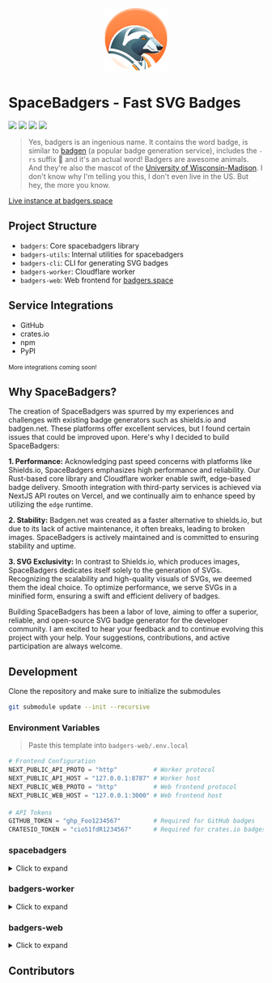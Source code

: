<p align="center">
    <img alt="badgers.space Logo" src="./badgers-web/src/app/logo.png" width="128" height="128" />
</p>

# SpaceBadgers - Fast SVG Badges

[![](https://badgers.space/badge/live%20instance/badgers.space)](https://badgers.space)
[![](https://badgers.space/github/license/splittydev/spacebadgers)](./LICENSE)
[![](https://badgers.space/badge/crates.io/spacebadgers)](https://crates.io/crates/spacebadgers)
[![](https://badgers.space/github/checks/splittydev/spacebadgers)](https://github.com/splittydev/spacebadgers/actions)

> Yes, badgers is an ingenious name. It contains the word badge, is similar to [badgen](https://badgen.net) (a popular badge generation service), includes the `-rs` suffix 🦀 and it's an actual word! Badgers are awesome animals. And they're also the mascot of the [University of Wisconsin-Madison](https://en.wikipedia.org/wiki/Wisconsin_Badgers). I don't know why I'm telling you this, I don't even live in the US. But hey, the more you know.

[Live instance at badgers.space](https://badgers.space)

## Project Structure

- `badgers`: Core spacebadgers library
- `badgers-utils`: Internal utilities for spacebadgers
- `badgers-cli`: CLI for generating SVG badges
- `badgers-worker`: Cloudflare worker
- `badgers-web`: Web frontend for [badgers.space](https://badgers.space)

## Service Integrations

- GitHub
- crates.io
- npm
- PyPI

<small>More integrations coming soon!</small>

## Why SpaceBadgers?

The creation of SpaceBadgers was spurred by my experiences and challenges with existing badge generators such as shields.io and badgen.net. These platforms offer excellent services, but I found certain issues that could be improved upon. Here's why I decided to build SpaceBadgers:

**1. Performance:** Acknowledging past speed concerns with platforms like Shields.io, SpaceBadgers emphasizes high performance and reliability. Our Rust-based core library and Cloudflare worker enable swift, edge-based badge delivery. Smooth integration with third-party services is achieved via NextJS API routes on Vercel, and we continually aim to enhance speed by utilizing the `edge` runtime.

**2. Stability:** Badgen.net was created as a faster alternative to shields.io, but due to its lack of active maintenance, it often breaks, leading to broken images. SpaceBadgers is actively maintained and is committed to ensuring stability and uptime.

**3. SVG Exclusivity:** In contrast to Shields.io, which produces images, SpaceBadgers dedicates itself solely to the generation of SVGs. Recognizing the scalability and high-quality visuals of SVGs, we deemed them the ideal choice. To optimize performance, we serve SVGs in a minified form, ensuring a swift and efficient delivery of badges.

Building SpaceBadgers has been a labor of love, aiming to offer a superior, reliable, and open-source SVG badge generator for the developer community. I am excited to hear your feedback and to continue evolving this project with your help. Your suggestions, contributions, and active participation are always welcome.

## Development

Clone the repository and make sure to initialize the submodules

```bash
git submodule update --init --recursive
```

### Environment Variables
> Paste this template into `badgers-web/.env.local`

```py
# Frontend Configuration
NEXT_PUBLIC_API_PROTO = "http"          # Worker protocol
NEXT_PUBLIC_API_HOST = "127.0.0.1:8787" # Worker host
NEXT_PUBLIC_WEB_PROTO = "http"          # Web frontend protocol
NEXT_PUBLIC_WEB_HOST = "127.0.0.1:3000" # Web frontend host

# API Tokens
GITHUB_TOKEN = "ghp_Foo1234567"         # Required for GitHub badges
CRATESIO_TOKEN = "cio51fdR1234567"      # Required for crates.io badges
```

### spacebadgers
<details>
<summary>Click to expand</summary>

#### Prerequisites

- cargo

#### Running tests

```bash
cargo test -p spacebadgers
```

</details>

### badgers-worker

<details>
<summary>Click to expand</summary>

#### Prerequisites

- cargo
- yarn (preferred) or npm

#### Installing dependencies

```bash
cd badgers-worker
npm install         # If you're using npm
yarn                # If you're using yarn
```

#### Running locally

```bash
cd badgers-worker
npm run dev         # If you're using npm
yarn dev            # If you're using yarn
```

#### Deploying to Cloudflare

```bash
cd badgers-worker
npm run deploy      # If you're using npm
yarn deploy         # If you're using yarn
```

</details>

### badgers-web

<details>
<summary>Click to expand</summary>

#### Prerequisites

- yarn (preferred) or npm

#### Installing dependencies

```bash
cd badgers-web
npm install         # If you're using npm
yarn                # If you're using yarn
```

#### Running locally

```bash
cd badgers-web
npm run dev         # If you're using npm
yarn dev            # If you're using yarn
```

</details>

## Contributors

<!-- ALL-CONTRIBUTORS-LIST:START - Do not remove or modify this section -->
<!-- prettier-ignore-start -->
<!-- markdownlint-disable -->

<!-- markdownlint-restore -->
<!-- prettier-ignore-end -->

<!-- ALL-CONTRIBUTORS-LIST:END -->

